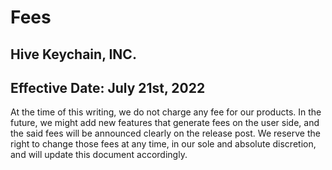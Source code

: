 # Fees

## Hive Keychain, INC.

## Effective Date: July 21st, 2022

At the time of this writing, we do not charge any fee for our products.
In the future, we might add new features that generate fees on the user side, and the said fees will be announced clearly on the release post.
We reserve the right to change those fees at any time, in our sole and absolute discretion, and will update this document accordingly.
